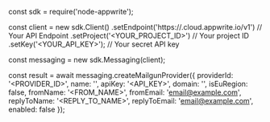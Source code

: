 const sdk = require('node-appwrite');

const client = new sdk.Client()
    .setEndpoint('https://<REGION>.cloud.appwrite.io/v1') // Your API Endpoint
    .setProject('<YOUR_PROJECT_ID>') // Your project ID
    .setKey('<YOUR_API_KEY>'); // Your secret API key

const messaging = new sdk.Messaging(client);

const result = await messaging.createMailgunProvider({
    providerId: '<PROVIDER_ID>',
    name: '<NAME>',
    apiKey: '<API_KEY>',
    domain: '<DOMAIN>',
    isEuRegion: false,
    fromName: '<FROM_NAME>',
    fromEmail: 'email@example.com',
    replyToName: '<REPLY_TO_NAME>',
    replyToEmail: 'email@example.com',
    enabled: false
});
